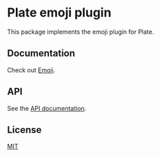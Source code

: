 # Plate emoji plugin

This package implements the emoji plugin for Plate.

## Documentation

Check out [Emoji](https://platejs.org/docs/emoji).

## API

See the [API documentation](https://plate-api.udecode.io/globals.html).

## License

[MIT](../../LICENSE)
